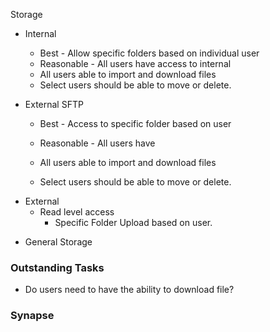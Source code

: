 Storage
- Internal
	- Best - Allow specific folders based on individual user
	- Reasonable - All users have access to internal
	
	* All users able to import and download files
	- Select users should be able to move or delete.

* External SFTP 
	* Best - Access to specific folder based on user
	* Reasonable - All users have 

	* All users able to import and download files
	- Select users should be able to move or delete.

- External 
	* Read level access
		* Specific Folder Upload based on user.

* General Storage


### Outstanding Tasks
* Do users need to have the ability to download file?


### Synapse